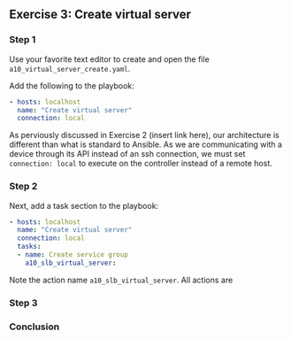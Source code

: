 ## Exercise 3: Create virtual server

### Step 1
Use your favorite text editor to create and open the file `a10_virtual_server_create.yaml`.

Add the following to the playbook:
```yaml
- hosts: localhost
  name: "Create virtual server"
  connection: local
```

As perviously discussed in Exercise 2 (insert link here), our architecture is different than what is standard to Ansible. As we are communicating with a device through its API instead of an ssh connection, we must set `connection: local` to execute on the controller instead of a remote host.

### Step 2
Next, add a task section to the playbook:
```yaml
- hosts: localhost
  name: "Create virtual server"
  connection: local
  tasks:
  - name: Create service group
    a10_slb_virtual_server:
```

Note the action name `a10_slb_virtual_server`. All actions are 

### Step 3

### Conclusion
